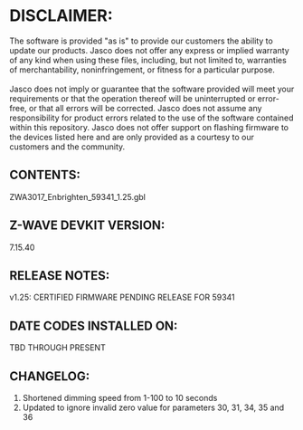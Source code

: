# DISCLAIMER:
The software is provided "as is" to provide our customers the ability to update our products. Jasco does not offer any express or implied warranty of any kind when using these files, including, but not limited to, warranties of merchantability, noninfringement, or fitness for a particular purpose.<br>
<br>
Jasco does not imply or guarantee that the software provided will meet your requirements or that the operation thereof will be uninterrupted or error-free, or that all errors will be corrected. Jasco does not assume any responsibility for product errors related to the use of the software contained within this repository. Jasco does not offer support on flashing firmware to the devices listed here and are only provided as a courtesy to our customers and the community.

## CONTENTS:
ZWA3017_Enbrighten_59341_1.25.gbl

## Z-WAVE DEVKIT VERSION:
7.15.40

## RELEASE NOTES:
v1.25: CERTIFIED FIRMWARE PENDING RELEASE FOR 59341

## DATE CODES INSTALLED ON:
TBD THROUGH PRESENT

## CHANGELOG:
1. Shortened dimming speed from 1-100 to 10 seconds
2. Updated to ignore invalid zero value for parameters 30, 31, 34, 35 and 36